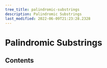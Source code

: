 ```yaml
---
tree_title: palindromic-substrings
description: Palindromic Substrings
last_modified: 2022-06-09T21:23:28.2328
---
```


# Palindromic Substrings

## Contents
